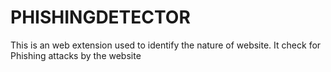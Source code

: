 # PHISHINGDETECTOR
This is an web extension used to identify the nature of website. It check for Phishing attacks by the website
